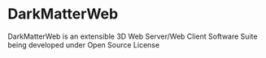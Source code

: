 DarkMatterWeb
=============

DarkMatterWeb is an extensible 3D Web Server/Web Client Software Suite being developed under Open Source License
